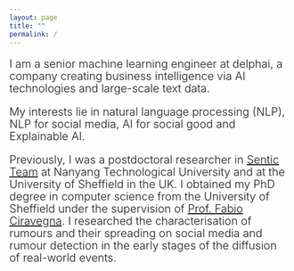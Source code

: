 ```yaml
---
layout: page
title: ""
permalink: /
---
```

 
<p style="font-size:20px;text-align:left;line-height:1.1;font-weight:300">I am a senior machine learning engineer at delphai, a company creating business intelligence via AI technologies and large-scale text data. </p>
 
<p style="font-size:20px;text-align:left;line-height:1.1;font-weight:300"> My interests lie in natural language processing (NLP), NLP for social media, AI for social good and Explainable AI.</p>

<p style="font-size:20px;text-align:left;line-height:1.1;font-weight:300">Previously, I was a postdoctoral researcher in <a href="https://sentic.net/" target="_blank">Sentic Team</a> at Nanyang Technological University and at the University of Sheffield in the UK. I obtained my PhD degree in computer science from the University of Sheffield under the supervision of <a href="https://www.di.unito.it/~ciravegna/Vitae.html" target="_blank">Prof. Fabio Ciravegna</a>. I researched the characterisation of rumours and their spreading on social media and rumour detection in the early stages of the diffusion of real-world events.</p>

  
